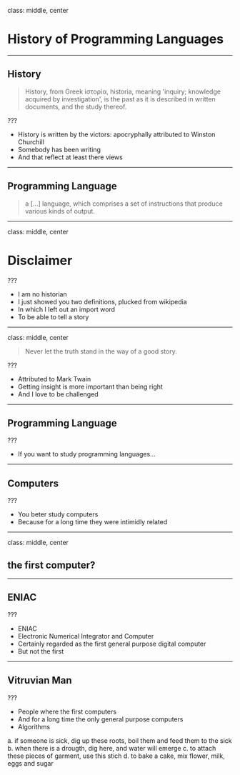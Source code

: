 class: middle, center

# History of Programming Languages

---

## History

> History, from Greek ἱστορία, historia, meaning 'inquiry; knowledge acquired by investigation', is the past as it is described in written documents, and the study thereof.

???

* History is written by the victors: apocryphally attributed to Winston Churchill
* Somebody has been writing
* And that reflect at least there views

---

## Programming Language

> a [...] language, which comprises a set of instructions that produce various kinds of output.

---
class: middle, center

# Disclaimer

???

* I am no historian
* I just showed you two definitions, plucked from wikipedia
* In which I left out an import word
* To be able to tell a story

---
class: middle, center

> Never let the truth stand in the way of a good story.

???

* Attributed to Mark Twain
* Getting insight is more important than being right
* And I love to be challenged

---

## Programming Language

???

* If you want to study programming languages...


---

## Computers

???

* You beter study computers
* Because for a long time they were intimidly related

---
class: middle, center

## the first computer?

---

## ENIAC

???

* ENIAC
* Electronic Numerical Integrator and Computer
* Certainly regarded as the first general purpose digital computer
* But not the first

---

## Vitruvian Man

???

* People where the first computers
* And for a long time the only general purpose computers
* Algorithms

a. if someone is sick, dig up these roots, boil them and feed them to the sick
b. when there is a drougth, dig here, and water will emerge
c. to attach these pieces of garment, use this stich
d. to bake a cake, mix flower, milk, eggs and sugar
